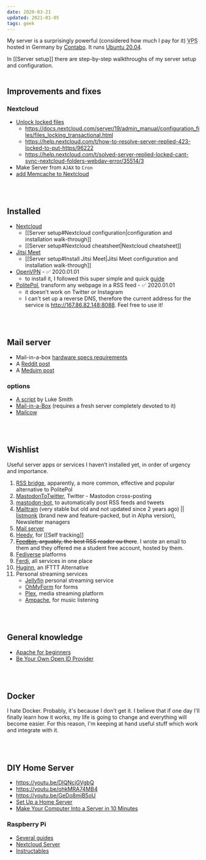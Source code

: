 ```yaml
---
date: 2020-03-21
updated: 2021-01-05
tags: geek
---
```

My server is a surprisingly powerful (considered how much I pay for it) <abbr title="Virtual Private Server">VPS</abbr> hosted in Germany by [Contabo](https://contabo.com "Contabo official website"). It runs [Ubuntu 20.04](https://releases.ubuntu.com/20.04/ "Ubuntu 20.04 release page").

<div class="box">
	In [[Server setup]] there are step-by-step walkthroughs of my server setup and configuration.
</div>

<br>

## Improvements and fixes

### Nextcloud

- [Unlock locked files](https://central.owncloud.org/t/file-is-locked-how-to-unlock/985)
	- <https://docs.nextcloud.com/server/19/admin_manual/configuration_files/files_locking_transactional.html>
	- <https://help.nextcloud.com/t/how-to-resolve-server-replied-423-locked-to-put-https/96222>
	- <https://help.nextcloud.com/t/solved-server-replied-locked-cant-sync-nextcloud-folders-webdav-error/35514/3>
- Make Server from `AJAX` to `Cron`
- [add Memcache to Nextcloud](https://docs.nextcloud.com/server/19/admin_manual/configuration_server/caching_configuration.html)

<br>
<br>

## Installed

- [Nextcloud](https://nextcloud.com "Nextcloud official website")
	- [[Server setup#Nextcloud configuration|configuration and installation walk-through]]
	- [[Server setup#Nextcloud cheatsheet|Nextcloud cheatsheet]]
- [Jitsi Meet](https://jitsi.org "Jitsi Meet official website")
	- [[Server setup#Install Jitsi Meet|Jitsi Meet configuration and installation walk-through]]
- [OpenVPN](https://openvpn.net "OpenVPN official website") - ✅ 2020.01.01
	- to install it, I followed this super simple and quick [guide](https://dev.to/phiilu/host-your-own-openvpn-server-in-a-few-seconds-73l "Host Your own OpenVPN Server in a few seconds - DEV")
- [PolitePol](https://github.com/taroved/pol), transform any webpage in a RSS feed - ✅ 2020.01.01
	- it doesn't work on Twitter or Instagram
	- I can't set up a reverse DNS, therefore the current address for the service is <http://167.86.82.148:8088>. Feel free to use it!
	
<br>
<br>

## Mail server

- Mail-in-a-box [hardware specs requirements](https://discourse.mailinabox.email/t/minimal-server-performance/6997)
- A [Reddit post](https://www.reddit.com/r/selfhosted/comments/6h88qf/on_selfhosted_mail_servers/)
- A [Meduim post](https://medium.com/@stoyanov.veseline/self-hosting-a-mail-server-in-2019-6d29542dadd4)

### options

- [A script](https://github.com/LukeSmithxyz/emailwiz "emailwiz repository on GitHub") by Luke Smith
- [Mail-in-a-Box](https://mailinabox.email "Mailinabox official website") (requires a fresh server completely devoted to it)
- [Mailcow](https://mailcow.email/ "Mailcow official website")

<br>
<br>

## Wishlist

Useful server apps or services I haven’t installed yet, in order of urgency and importance.

1. [RSS bridge](https://github.com/RSS-Bridge/rss-bridge "RSS Bridge on GitHub"), apparently, a more common, effective and popular alternative to PolitePol
2. [MastodonToTwitter](https://github.com/AmauryCarrade/MastodonToTwitter), Twitter - Mastodon cross-posting
3. [mastodon-bot](https://github.com/yogthos/mastodon-bot), to automatically post RSS feeds and tweets
4. [Mailtrain](https://mailtrain.org) (very stable but old and not updated since 2 years ago) \|\| [listmonk](https://listmonk.app) (brand new and feature-packed, but in Alpha version), Newsletter managers
5. [Mail server](#mail-server)
6. [Heedy](https://github.com/heedy/heedy), for [[Self tracking]]
7. ~~[Feedbin](https://feedbin.com "Feedbin official website"), arguably, the best RSS reader ou there~~. I wrote an email to them and they offered me a student free account, hosted by them.
8. [Fediverse](https://fediverse.network/) platforms
9. [Ferdi](https://github.com/getferdi/server), all services in one place
10. [Huginn](https://github.com/huginn/huginn "Huginn repository on GitHub"), an IFTTT Alternative
11. Personal streaming services
	- [Jellyfin](https://jellyfin.org/) personal streaming service
	- [OhMyForm](https://ohmyform.com/docs/install/ "OhMyForms docs") for forms
	- [Plex](https://www.plex.tv "Plex official website"), media streaming platform
	- [Ampache](http://ampache.org/ "Ampache"), for music listening

<br>
<br>

## General knowledge

- [Apache for beginners](https://www.wired.com/2010/02/Apache_for_Beginners/ "Apache for Beginners on WIRED")
- [Be Your Own Open ID Provider](https://www.wired.com/2010/02/Be_Your_Own_OpenID_Provider/ "Be Your Own Open ID Provider - WIRED")

<br>
<br>

## Docker

I hate Docker. Probably, it's because I don't get it. I believe that if one day I'll finally learn how it works, my life is going to change and everything will become easier. For this reason, I'm keeping at hand useful stuff which work and integrate with it.

<br>
<br>

## DIY Home Server

- <https://youtu.be/DlQNciGVgbQ>
- <https://youtu.be/ohkMRA74MB4>
- <https://youtu.be/GeDo8mjB5oU>
- [Set Up a Home Server](https://www.wired.com/2010/02/set-up-a-home-server/ "Set Up a Home Server - WIRED")
- [Make Your Computer Into a Server in 10 Minutes](https://www.instructables.com/id/Make-Your-Computer-Into-A-Server-in-10-Minutes-fr/)

### Raspberry Pi

- [Several guides](https://pimylifeup.com/category/projects/server/ "Server - Pimpmylifeup")
- [Nextcloud Server](https://lonewolfonline.net/raspberry-pi-personal-cloud-server/ "Raspberry Pi Personal cloud server")
- [Instructables](https://www.instructables.com/id/Ultimate-Pi-Based-Home-Server/ "Ultimate Pi-Based Home Server")